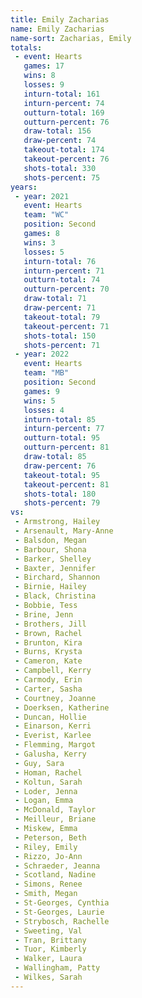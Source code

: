 ```yaml
---
title: Emily Zacharias
name: Emily Zacharias
name-sort: Zacharias, Emily
totals:
 - event: Hearts
   games: 17
   wins: 8
   losses: 9
   inturn-total: 161
   inturn-percent: 74
   outturn-total: 169
   outturn-percent: 76
   draw-total: 156
   draw-percent: 74
   takeout-total: 174
   takeout-percent: 76
   shots-total: 330
   shots-percent: 75
years:
 - year: 2021
   event: Hearts
   team: "WC"
   position: Second
   games: 8
   wins: 3
   losses: 5
   inturn-total: 76
   inturn-percent: 71
   outturn-total: 74
   outturn-percent: 70
   draw-total: 71
   draw-percent: 71
   takeout-total: 79
   takeout-percent: 71
   shots-total: 150
   shots-percent: 71
 - year: 2022
   event: Hearts
   team: "MB"
   position: Second
   games: 9
   wins: 5
   losses: 4
   inturn-total: 85
   inturn-percent: 77
   outturn-total: 95
   outturn-percent: 81
   draw-total: 85
   draw-percent: 76
   takeout-total: 95
   takeout-percent: 81
   shots-total: 180
   shots-percent: 79
vs:
 - Armstrong, Hailey
 - Arsenault, Mary-Anne
 - Balsdon, Megan
 - Barbour, Shona
 - Barker, Shelley
 - Baxter, Jennifer
 - Birchard, Shannon
 - Birnie, Hailey
 - Black, Christina
 - Bobbie, Tess
 - Brine, Jenn
 - Brothers, Jill
 - Brown, Rachel
 - Brunton, Kira
 - Burns, Krysta
 - Cameron, Kate
 - Campbell, Kerry
 - Carmody, Erin
 - Carter, Sasha
 - Courtney, Joanne
 - Doerksen, Katherine
 - Duncan, Hollie
 - Einarson, Kerri
 - Everist, Karlee
 - Flemming, Margot
 - Galusha, Kerry
 - Guy, Sara
 - Homan, Rachel
 - Koltun, Sarah
 - Loder, Jenna
 - Logan, Emma
 - McDonald, Taylor
 - Meilleur, Briane
 - Miskew, Emma
 - Peterson, Beth
 - Riley, Emily
 - Rizzo, Jo-Ann
 - Schraeder, Jeanna
 - Scotland, Nadine
 - Simons, Renee
 - Smith, Megan
 - St-Georges, Cynthia
 - St-Georges, Laurie
 - Strybosch, Rachelle
 - Sweeting, Val
 - Tran, Brittany
 - Tuor, Kimberly
 - Walker, Laura
 - Wallingham, Patty
 - Wilkes, Sarah
---
```

